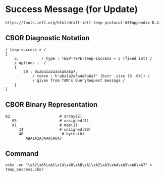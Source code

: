 <!--
 Copyright (c) 2020 SECOM CO., LTD. All Rights reserved.

 SPDX-License-Identifier: BSD-2-Clause
-->

# Success Message (for Update)
    https://tools.ietf.org/html/draft-ietf-teep-protocol-04#appendix-D.4

## CBOR Diagnostic Notation
    / teep-success = /
    [
        5,          / type : TEEP-TYPE-teep-success = 5 (fixed int) /
        / options :  /
        {
            20 : 0xaba1a2a3a4a5a6a7,
                / token : h'aba1a2a3a4a5a6a7' (bstr .size (8..64)) /
                / given from TAM's QueryRequest message /
        }
    ]


## CBOR Binary Representation
    82                      # array(2)
       05                   # unsigned(5)
       A1                   # map(1)
          14                # unsigned(20)
          48                 # bytes(8)
             ABA1A2A3A4A5A6A7


## Command
    echo -en "\x82\x05\xA1\x14\x48\xAB\xA1\xA2\xA3\xA4\xA5\xA6\xA7" > teep_success.cbor

